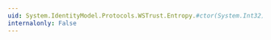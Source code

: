 ```yaml
---
uid: System.IdentityModel.Protocols.WSTrust.Entropy.#ctor(System.Int32)
internalonly: False
---
```


